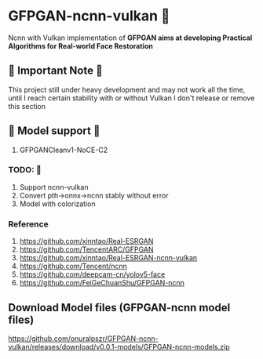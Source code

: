 # GFPGAN-ncnn-vulkan :construction:

Ncnn with Vulkan implementation of **GFPGAN aims at developing Practical Algorithms for Real-world Face Restoration**

## :construction: Important Note :construction:
This project still under heavy development and may not work all the time, until I reach certain stability with or without Vulkan I don't release or remove this section

## :construction: Model support :construction:

1. GFPGANCleanv1-NoCE-C2

### TODO: :bookmark_tabs:
1. Support ncnn-vulkan  
2. Convert pth->onnx->ncnn stably without error 
3. Model with colorization

### Reference  
1. https://github.com/xinntao/Real-ESRGAN  
2. https://github.com/TencentARC/GFPGAN  
3. https://github.com/xinntao/Real-ESRGAN-ncnn-vulkan  
3. https://github.com/Tencent/ncnn  
4. https://github.com/deepcam-cn/yolov5-face 
5. https://github.com/FeiGeChuanShu/GFPGAN-ncnn


## Download Model files (GFPGAN-ncnn model files) 

https://github.com/onuralpszr/GFPGAN-ncnn-vulkan/releases/download/v0.0.1-models/GFPGAN-ncnn-models.zip
